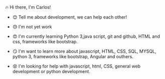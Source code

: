  :fire: Hi there, I'm Carlos!

- :blush: Tell me about development, we can help each other!

- :sweat: I'm not yet work

- :heart_eyes: I'm currently learning Python 3,java script, git and github, HTML and css, frameworks like bootstrap.

- :smirk: I'm want to learn more about javascript, HTML, CSS, SQL, MYSQL, python 3, frameworks like bootstrap, Angular and outhers.

- :dizzy_face: I'm looking for help with javascript, html, CSS, general web development or python development.
